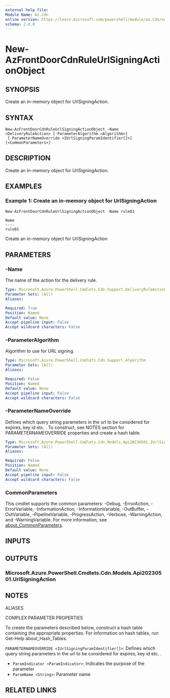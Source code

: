```yaml
---
external help file:
Module Name: Az.Cdn
online version: https://learn.microsoft.com/powershell/module/az.Cdn/new-AzFrontDoorCdnRuleUrlSigningActionObject
schema: 2.0.0
---
```


# New-AzFrontDoorCdnRuleUrlSigningActionObject

## SYNOPSIS
Create an in-memory object for UrlSigningAction.

## SYNTAX

```
New-AzFrontDoorCdnRuleUrlSigningActionObject -Name <DeliveryRuleAction> [-ParameterAlgorithm <Algorithm>]
 [-ParameterNameOverride <IUrlSigningParamIdentifier[]>] [<CommonParameters>]
```

## DESCRIPTION
Create an in-memory object for UrlSigningAction.

## EXAMPLES

### Example 1: Create an in-memory object for UrlSigningAction
```powershell
New-AzFrontDoorCdnRuleUrlSigningActionObject -Name rule01
```

```output
Name
----
rule01
```

Create an in-memory object for UrlSigningAction

## PARAMETERS

### -Name
The name of the action for the delivery rule.

```yaml
Type: Microsoft.Azure.PowerShell.Cmdlets.Cdn.Support.DeliveryRuleAction
Parameter Sets: (All)
Aliases:

Required: True
Position: Named
Default value: None
Accept pipeline input: False
Accept wildcard characters: False
```

### -ParameterAlgorithm
Algorithm to use for URL signing.

```yaml
Type: Microsoft.Azure.PowerShell.Cmdlets.Cdn.Support.Algorithm
Parameter Sets: (All)
Aliases:

Required: False
Position: Named
Default value: None
Accept pipeline input: False
Accept wildcard characters: False
```

### -ParameterNameOverride
Defines which query string parameters in the url to be considered for expires, key id etc.
.
To construct, see NOTES section for PARAMETERNAMEOVERRIDE properties and create a hash table.

```yaml
Type: Microsoft.Azure.PowerShell.Cmdlets.Cdn.Models.Api20230501.IUrlSigningParamIdentifier[]
Parameter Sets: (All)
Aliases:

Required: False
Position: Named
Default value: None
Accept pipeline input: False
Accept wildcard characters: False
```

### CommonParameters
This cmdlet supports the common parameters: -Debug, -ErrorAction, -ErrorVariable, -InformationAction, -InformationVariable, -OutBuffer, -OutVariable, -PipelineVariable, -ProgressAction, -Verbose, -WarningAction, and -WarningVariable. For more information, see [about_CommonParameters](http://go.microsoft.com/fwlink/?LinkID=113216).

## INPUTS

## OUTPUTS

### Microsoft.Azure.PowerShell.Cmdlets.Cdn.Models.Api20230501.UrlSigningAction

## NOTES

ALIASES

COMPLEX PARAMETER PROPERTIES

To create the parameters described below, construct a hash table containing the appropriate properties. For information on hash tables, run Get-Help about_Hash_Tables.


`PARAMETERNAMEOVERRIDE <IUrlSigningParamIdentifier[]>`: Defines which query string parameters in the url to be considered for expires, key id etc. .
  - `ParamIndicator <ParamIndicator>`: Indicates the purpose of the parameter
  - `ParamName <String>`: Parameter name

## RELATED LINKS

